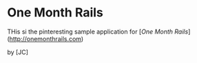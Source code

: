 # One Month Rails 

THis si the pinteresting sample application for 
[*One Month Rails*] (http://onemonthrails.com)

by [JC]